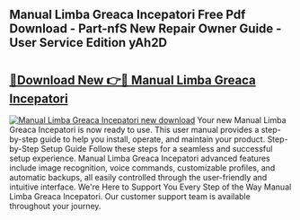 ## Manual Limba Greaca Incepatori Free Pdf Download - Part-nfS New Repair Owner Guide - User Service Edition yAh2D

# <h2><a href="http://cf15906.oget.top/?id=Manual+Limba+Greaca+Incepatori">🔗Download New 👉🔴 Manual Limba Greaca Incepatori</a></h2>

[![Manual Limba Greaca Incepatori new download](https://i.imgur.com/5g1atiW.png)](http://cf15906.oget.top/?id=Manual+Limba+Greaca+Incepatori)
Your new Manual Limba Greaca Incepatori is now ready to use. This user manual provides a step-by-step guide to help you install, operate, and maintain your product. Step-by-Step Setup Guide Follow these steps for a seamless and successful setup experience. Manual Limba Greaca Incepatori advanced features include image recognition, voice commands, customizable profiles, and automatic backups, all easily controlled through the user-friendly and intuitive interface. We're Here to Support You Every Step of the Way Manual Limba Greaca Incepatori. Our customer support team is available throughout your journey.
